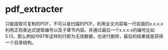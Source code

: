 # pdf_extracter
只能提取可复制的PDF，不可以是扫描的PDF。利用全文内容每一行前面的x.x.x.x利用正则表达式提取编号以及子章节内容。并通过最后一个x.x.x.x的编号比如5.13，那么例如1997年这样的行即为无效数据，也进行删除，最后的结果就是获得一个目录结构。
